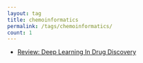 ```yaml
---
layout: tag
title: chemoinformatics
permalink: /tags/chemoinformatics/
count: 1
---
```


- [Review: Deep Learning In Drug Discovery](https://hfooladi.github.io/posts/2018/10/Review-Deep-Learning-In-Drug-Discovery/)
